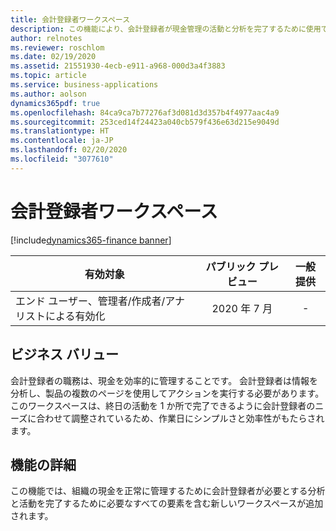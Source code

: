 ```yaml
---
title: 会計登録者ワークスペース
description: この機能により、会計登録者が現金管理の活動と分析を完了するために使用できる新しいワークスペースが導入されます。
author: relnotes
ms.reviewer: roschlom
ms.date: 02/19/2020
ms.assetid: 21551930-4ecb-e911-a968-000d3a4f3883
ms.topic: article
ms.service: business-applications
ms.author: aolson
dynamics365pdf: true
ms.openlocfilehash: 84ca9ca7b77276af3d081d3d357b4f4977aac4a9
ms.sourcegitcommit: 253ced14f24423a040cb579f436e63d215e9049d
ms.translationtype: HT
ms.contentlocale: ja-JP
ms.lasthandoff: 02/20/2020
ms.locfileid: "3077610"
---
```

# <a name="treasurer-workspace"></a>会計登録者ワークスペース
[!include[dynamics365-finance banner](../includes/dynamics365-finance.md)]

| 有効対象    |  パブリック プレビュー | 一般提供 | 
| ---------- | :----------: |:----------: |
|エンド ユーザー、管理者/作成者/アナリストによる有効化|2020 年 7 月| -|


## <a name="business-value"></a>ビジネス バリュー
<!-- bv start -->
会計登録者の職務は、現金を効率的に管理することです。 会計登録者は情報を分析し、製品の複数のページを使用してアクションを実行する必要があります。 このワークスペースは、終日の活動を 1 か所で完了できるように会計登録者のニーズに合わせて調整されているため、作業日にシンプルさと効率性がもたらされます。 
<!-- bv end -->



## <a name="feature-details"></a>機能の詳細
<!--feature detail start -->
この機能では、組織の現金を正常に管理するために会計登録者が必要とする分析と活動を完了するために必要なすべての要素を含む新しいワークスペースが追加されます。 
<!--feature detail end -->









